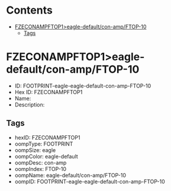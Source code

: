 



Contents
========

* [FZECONAMPFTOP1>eagle-default/con-amp/FTOP-10](#fzeconampftop1eagle-defaultcon-ampftop-10)
	* [Tags](#tags)

# FZECONAMPFTOP1>eagle-default/con-amp/FTOP-10

- ID: FOOTPRINT-eagle-eagle-default-con-amp-FTOP-10
- Hex ID: FZECONAMPFTOP1
- Name: 
- Description: 

## Tags

- hexID: FZECONAMPFTOP1
- oompType: FOOTPRINT
- oompSize: eagle
- oompColor: eagle-default
- oompDesc: con-amp
- oompIndex: FTOP-10
- oompName: eagle-default/con-amp/FTOP-10
- oompID: FOOTPRINT-eagle-eagle-default-con-amp-FTOP-10
